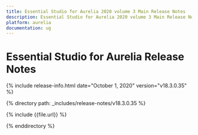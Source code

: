```yaml
---
title: Essential Studio for Aurelia 2020 volume 3 Main Release Notes  
description: Essential Studio for Aurelia 2020 volume 3 Main Release Notes  
platform: aurelia
documentation: ug
---
```


# Essential Studio for Aurelia  Release Notes  

{% include release-info.html date="October 1, 2020"  version="v18.3.0.35" %} 


{% directory path: _includes/release-notes/v18.3.0.35 %}

{% include {{file.url}} %}

{% enddirectory %}
